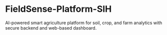 # FieldSense-Platform-SIH
AI-powered smart agriculture platform for soil, crop, and farm analytics with secure backend and web-based dashboard.
